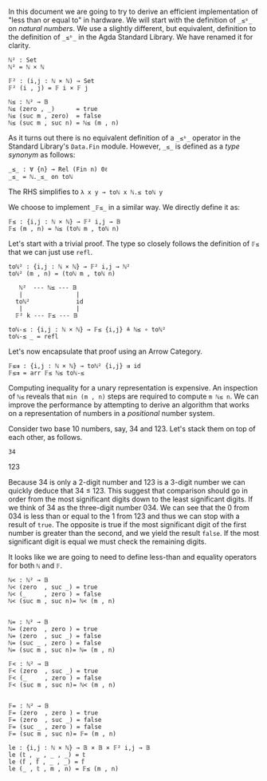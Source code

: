 <!-- -*-agda2-*- -->

<!--
```
module Inequality where

open import Level using (0ℓ)
open import Relation.Binary.Core using (Rel)
open import Data.Bool renaming (Bool to 𝔹) hiding (_≤_)
open import Data.Nat hiding (_≤_ ; _≤ᵇ_)
import Data.Nat as ℕ
open import Data.Product using (_,_)

open import Function.Base using (_on_)
open import Data.Fin renaming (Fin to 𝔽) hiding (_≤_; _+_)
import Data.Nat.Properties

open import Relation.Binary.PropositionalEquality

open import Categorical.Homomorphism hiding (true; false; refl)
open import Functions
open import Categorical.Arrow Function renaming (mk to arr; _⇨_ to _⇛_) ; open _⇛_

```
-->

In this document we are going to try to derive an efficient implementation of
"less than or equal to" in hardware. We will start with the definition of `_≤ᵇ_`
on _natural numbers_. We use a slightly different, but equivalent, definition
to the definition of `_≤ᵇ_` in the Agda Standard Library. We have renamed it for
clarity.

```
ℕ² : Set
ℕ² = ℕ × ℕ

𝔽² : (i,j : ℕ × ℕ) → Set
𝔽² (i , j) = 𝔽 i × 𝔽 j
```

```
ℕ≤ : ℕ² → 𝔹
ℕ≤ (zero , _)      = true
ℕ≤ (suc m , zero)  = false
ℕ≤ (suc m , suc n) = ℕ≤ (m , n)
```

As it turns out there is no equivalent definition of a `_≤ᵇ_` operator in the
Standard Library's `Data.Fin` module. However, `_≤_` is defined as a
_type synonym_ as follows:


    _≤_ : ∀ {n} → Rel (Fin n) 0ℓ
    _≤_ = ℕ._≤_ on toℕ


The RHS simplifies to `λ x y → toℕ x ℕ.≤ toℕ y`

We choose to implement `_𝔽≤_` in a similar way. We directly define it as:


```
𝔽≤ : {i,j : ℕ × ℕ} → 𝔽² i,j → 𝔹
𝔽≤ (m , n) = ℕ≤ (toℕ m , toℕ n)
```

Let's start with a trivial proof. The type so closely follows the definition of `𝔽≤`
that we can just use `refl`.

```
toℕ² : {i,j : ℕ × ℕ} → 𝔽² i,j → ℕ²
toℕ² (m , n) = (toℕ m , toℕ n)
```

       ℕ²  --- ℕ≤ --- 𝔹
       |               |
      toℕ²             id
       |               |
      𝔽² k --- 𝔽≤ --- 𝔹

```
toℕ-≤ : {i,j : ℕ × ℕ} → 𝔽≤ {i,j} ≗ ℕ≤ ∘ toℕ²
toℕ-≤ _ = refl
```

Let's now encapsulate that proof using an Arrow Category.

```
𝔽≤⇉ : {i,j : ℕ × ℕ} → toℕ² {i,j} ⇉ id
𝔽≤⇉ = arr 𝔽≤ ℕ≤ toℕ-≤
```


Computing inequality for a unary representation is expensive. An
inspection of `ℕ≤` reveals that `min (m , n)` steps are required to
compute `m ℕ≤ n`. We can improve the performance by attempting to
derive an algorithm that works on a representation of numbers in a
_positional_ number system.

Consider two base 10 numbers, say, 34 and 123. Let's stack them on
top of each other, as follows.

    34
   123

Because 34 is only a 2-digit number and 123 is a 3-digit number
we can quickly deduce that 34 ≤ 123. This suggest that comparison
should go in order from the most significant digits down to the least
significant digits. If we think of 34 as the three-digit number 034.
We can see that the 0 from 034 is less than or equal to the 1 from 123
and thus we can stop with a result of `true`. The opposite is true if
the most significant digit of the first number is greater than the
second, and we yield the result `false`. If the most significant
digit is equal we must check the remaining digits.

It looks like we are going to need to define less-than and equality
operators for both `ℕ` and `𝔽`.

```
ℕ< : ℕ² → 𝔹
ℕ< (zero  , suc _) = true
ℕ< (_     , zero ) = false
ℕ< (suc m , suc n)= ℕ< (m , n)


ℕ= : ℕ² → 𝔹
ℕ= (zero  , zero ) = true
ℕ= (zero  , suc _) = false
ℕ= (suc _ , zero ) = false
ℕ= (suc m , suc n)= ℕ= (m , n)

𝔽< : ℕ² → 𝔹
𝔽< (zero  , suc _) = true
𝔽< (_     , zero ) = false
𝔽< (suc m , suc n)= ℕ< (m , n)


𝔽= : ℕ² → 𝔹
𝔽= (zero  , zero ) = true
𝔽= (zero  , suc _) = false
𝔽= (suc _ , zero ) = false
𝔽= (suc m , suc n)= 𝔽= (m , n)
```

```
le : {i,j : ℕ × ℕ} → 𝔹 × 𝔹 × 𝔽² i,j → 𝔹
le (𝕥 , _ , _ , _) = 𝕥
le (𝕗 , 𝕗 , _ , _) = 𝕗
le (_ , 𝕥 , m , n) = 𝔽≤ (m , n)
```
